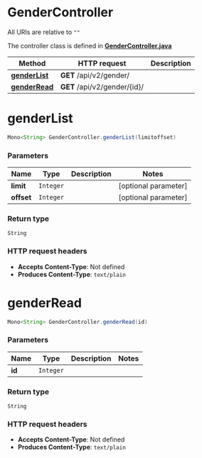 # GenderController

All URIs are relative to `""`

The controller class is defined in **[GenderController.java](../../src/main/java/org/openapitools/controller/GenderController.java)**

Method | HTTP request | Description
------------- | ------------- | -------------
[**genderList**](#genderList) | **GET** /api/v2/gender/ | 
[**genderRead**](#genderRead) | **GET** /api/v2/gender/{id}/ | 

<a id="genderList"></a>
# **genderList**
```java
Mono<String> GenderController.genderList(limitoffset)
```



### Parameters
Name | Type | Description  | Notes
------------- | ------------- | ------------- | -------------
**limit** | `Integer` |  | [optional parameter]
**offset** | `Integer` |  | [optional parameter]

### Return type
`String`


### HTTP request headers
 - **Accepts Content-Type**: Not defined
 - **Produces Content-Type**: `text/plain`

<a id="genderRead"></a>
# **genderRead**
```java
Mono<String> GenderController.genderRead(id)
```



### Parameters
Name | Type | Description  | Notes
------------- | ------------- | ------------- | -------------
**id** | `Integer` |  |

### Return type
`String`


### HTTP request headers
 - **Accepts Content-Type**: Not defined
 - **Produces Content-Type**: `text/plain`

